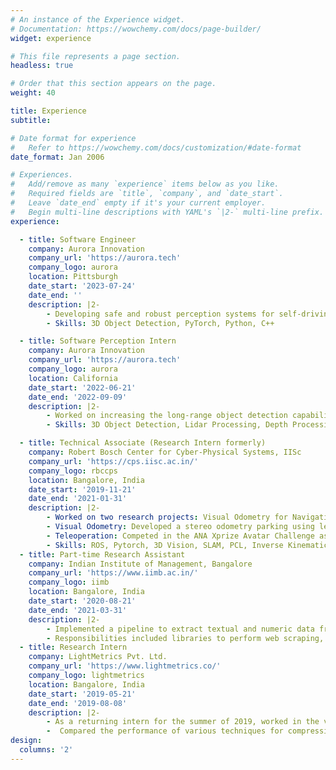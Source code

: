 ```yaml
---
# An instance of the Experience widget.
# Documentation: https://wowchemy.com/docs/page-builder/
widget: experience

# This file represents a page section.
headless: true

# Order that this section appears on the page.
weight: 40

title: Experience
subtitle:

# Date format for experience
#   Refer to https://wowchemy.com/docs/customization/#date-format
date_format: Jan 2006

# Experiences.
#   Add/remove as many `experience` items below as you like.
#   Required fields are `title`, `company`, and `date_start`.
#   Leave `date_end` empty if it's your current employer.
#   Begin multi-line descriptions with YAML's `|2-` multi-line prefix.
experience:

  - title: Software Engineer
    company: Aurora Innovation
    company_url: 'https://aurora.tech'
    company_logo: aurora
    location: Pittsburgh
    date_start: '2023-07-24'
    date_end: ''
    description: |2-
        - Developing safe and robust perception systems for self-driving trucks.
        - Skills: 3D Object Detection, PyTorch, Python, C++

  - title: Software Perception Intern
    company: Aurora Innovation
    company_url: 'https://aurora.tech'
    company_logo: aurora
    location: California
    date_start: '2022-06-21'
    date_end: '2022-09-09'
    description: |2-
        - Worked on increasing the long-range object detection capabilities for the self-driving perception stack.
        - Skills: 3D Object Detection, Lidar Processing, Depth Processing, PyTorch, Python, C++

  - title: Technical Associate (Research Intern formerly)
    company: Robert Bosch Center for Cyber-Physical Systems, IISc
    company_url: 'https://cps.iisc.ac.in/'
    company_logo: rbccps
    location: Bangalore, India
    date_start: '2019-11-21'
    date_end: '2021-01-31'
    description: |2-
        - Worked on two research projects: Visual Odometry for Navigation, and Teleoperation of a Humanoid Robot
        - Visual Odometry: Developed a stereo odometry parking using learned features, which was used for emergency parking of the autonomous vehicle developed in the lab. Published a survey on the same.
        - Teleoperation: Competed in the ANA Xprize Avatar Challenge as a university-industry team. Developed human arm teleoperation libraries using optical trackers and inverse kinematics.
        - Skills: ROS, Pytorch, 3D Vision, SLAM, PCL, Inverse Kinematics
  - title: Part-time Research Assistant
    company: Indian Institute of Management, Bangalore
    company_url: 'https://www.iimb.ac.in/'
    company_logo: iimb
    location: Bangalore, India
    date_start: '2020-08-21'
    date_end: '2021-03-31'
    description: |2-
        - Implemented a pipeline to extract textual and numeric data from public financial filings of firms for an academic project which seeks to develop a new measure of Disclosure Quality
        - Responsibilities included libraries to perform web scraping, data cleaning, text and numerical extraction, mathematical modeling, and visualization
  - title: Research Intern
    company: LightMetrics Pvt. Ltd.
    company_url: 'https://www.lightmetrics.co/'
    company_logo: lightmetrics
    location: Bangalore, India
    date_start: '2019-05-21'
    date_end: '2019-08-08'
    description: |2-
        - As a returning intern for the summer of 2019, worked in the video telematics team to compress neural networks
        -  Compared the performance of various techniques for compressing neural networks for real-time performance on edge compute. Implemented filter based and activation based pruning techniques to achieve 6x reduction in size and 6x speedup for object detection. 
design:
  columns: '2'
---
```

